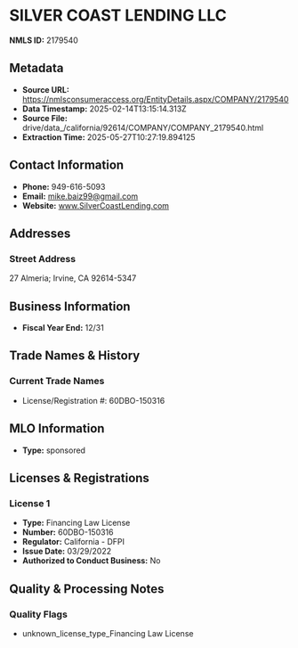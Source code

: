 # SILVER COAST LENDING LLC

**NMLS ID:** 2179540

## Metadata
- **Source URL:** https://nmlsconsumeraccess.org/EntityDetails.aspx/COMPANY/2179540
- **Data Timestamp:** 2025-02-14T13:15:14.313Z
- **Source File:** drive/data_/california/92614/COMPANY/COMPANY_2179540.html
- **Extraction Time:** 2025-05-27T10:27:19.894125

## Contact Information
- **Phone:** 949-616-5093
- **Email:** mike.baiz99@gmail.com
- **Website:** www.SilverCoastLending.com

## Addresses
### Street Address
27 Almeria; Irvine, CA 92614-5347

## Business Information
- **Fiscal Year End:** 12/31

## Trade Names & History
### Current Trade Names
- License/Registration #: 60DBO-150316

## MLO Information
- **Type:** sponsored

## Licenses & Registrations

### License 1
- **Type:** Financing Law License
- **Number:** 60DBO-150316
- **Regulator:** California - DFPI
- **Issue Date:** 03/29/2022
- **Authorized to Conduct Business:** No

## Quality & Processing Notes
### Quality Flags
- unknown_license_type_Financing Law License
